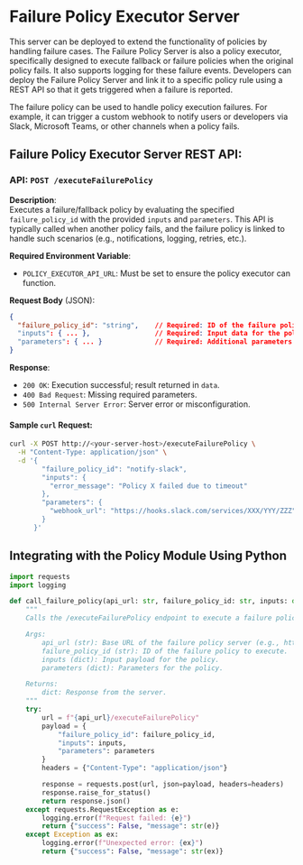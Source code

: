 # Failure Policy Executor Server

This server can be deployed to extend the functionality of policies by handling failure cases. The Failure Policy Server is also a policy executor, specifically designed to execute fallback or failure policies when the original policy fails. It also supports logging for these failure events. Developers can deploy the Failure Policy Server and link it to a specific policy rule using a REST API so that it gets triggered when a failure is reported.

The failure policy can be used to handle policy execution failures. For example, it can trigger a custom webhook to notify users or developers via Slack, Microsoft Teams, or other channels when a policy fails.

## Failure Policy Executor Server REST API:

### **API: `POST /executeFailurePolicy`**

**Description**:  
Executes a failure/fallback policy by evaluating the specified `failure_policy_id` with the provided `inputs` and `parameters`. This API is typically called when another policy fails, and the failure policy is linked to handle such scenarios (e.g., notifications, logging, retries, etc.).

**Required Environment Variable**:  
- `POLICY_EXECUTOR_API_URL`: Must be set to ensure the policy executor can function.

**Request Body** (JSON):
```json
{
  "failure_policy_id": "string",    // Required: ID of the failure policy to execute
  "inputs": { ... },                // Required: Input data for the policy
  "parameters": { ... }             // Required: Additional parameters for policy execution
}
```

**Response**:
- `200 OK`: Execution successful; result returned in `data`.
- `400 Bad Request`: Missing required parameters.
- `500 Internal Server Error`: Server error or misconfiguration.

#### **Sample `curl` Request**:
```bash
curl -X POST http://<your-server-host>/executeFailurePolicy \
  -H "Content-Type: application/json" \
  -d '{
        "failure_policy_id": "notify-slack",
        "inputs": {
          "error_message": "Policy X failed due to timeout"
        },
        "parameters": {
          "webhook_url": "https://hooks.slack.com/services/XXX/YYY/ZZZ"
        }
      }'
```

## Integrating with the Policy Module Using Python
```python
import requests
import logging

def call_failure_policy(api_url: str, failure_policy_id: str, inputs: dict, parameters: dict):
    """
    Calls the /executeFailurePolicy endpoint to execute a failure policy.

    Args:
        api_url (str): Base URL of the failure policy server (e.g., http://<server-url>:8000).
        failure_policy_id (str): ID of the failure policy to execute.
        inputs (dict): Input payload for the policy.
        parameters (dict): Parameters for the policy.

    Returns:
        dict: Response from the server.
    """
    try:
        url = f"{api_url}/executeFailurePolicy"
        payload = {
            "failure_policy_id": failure_policy_id,
            "inputs": inputs,
            "parameters": parameters
        }
        headers = {"Content-Type": "application/json"}

        response = requests.post(url, json=payload, headers=headers)
        response.raise_for_status()
        return response.json()
    except requests.RequestException as e:
        logging.error(f"Request failed: {e}")
        return {"success": False, "message": str(e)}
    except Exception as ex:
        logging.error(f"Unexpected error: {ex}")
        return {"success": False, "message": str(ex)}
```